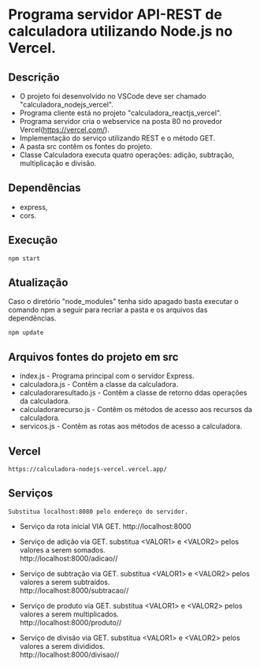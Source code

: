 # Programa servidor API-REST de calculadora utilizando Node.js no Vercel.

## Descrição

- O projeto foi desenvolvido no VSCode deve ser chamado "calculadora_nodejs_vercel".
- Programa cliente está no projeto "calculadora_reactjs_vercel".
- Programa servidor cria o webservice na posta 80 no provedor Vercel(https://vercel.com/).
- Implementação do serviço utilizando REST e o método GET.
- A pasta src contêm os fontes do projeto.
- Classe Calculadora executa quatro operações: adição, subtração, multiplicação e divisão.

## Dependências

- express,
- cors.

## Execução

   <pre><code>npm start</code></pre>

## Atualização

   Caso o diretório "node_modules" tenha sido apagado basta executar o comando npm a seguir para recriar a pasta e os arquivos das dependências.
   <pre><code>npm update</code></pre>

## Arquivos fontes do projeto em src

- index.js - Programa principal com o servidor Express.
- calculadora.js - Contêm a classe da calculadora.
- calculadoraresultado.js - Contêm a classe de retorno ddas operações da calculadora.
- calculadorarecurso.js - Contêm os métodos de acesso aos recursos da calculadora.
- servicos.js - Contêm as rotas aos métodos de acesso a calculadora.

## Vercel

    https://calculadora-nodejs-vercel.vercel.app/

## Serviços

    Substitua localhost:8080 pelo endereço do servidor.

 - Serviço da rota inicial VIA GET.
    http://localhost:8000        

 - Serviço de adição via GET.
    substitua \<VALOR1\> e \<VALOR2\> pelos valores a serem somados.<br>
    http://localhost:8000/adicao/<VALOR1>/<VALOR1>

- Serviço de subtração via GET.
    substitua \<VALOR1\> e \<VALOR2\> pelos valores a serem subtraídos.<br>
    http://localhost:8000/subtracao/<VALOR1>/<VALOR1>    

- Serviço de produto via GET.
    substitua \<VALOR1\> e \<VALOR2\> pelos valores a serem multiplicados.<br>
    http://localhost:8000/produto/<VALOR1>/<VALOR1>    

- Serviço de divisão via GET.
    substitua \<VALOR1\> e \<VALOR2\> pelos valores a serem divididos.<br>
    http://localhost:8000/divisao/<VALOR1>/<VALOR1>        
